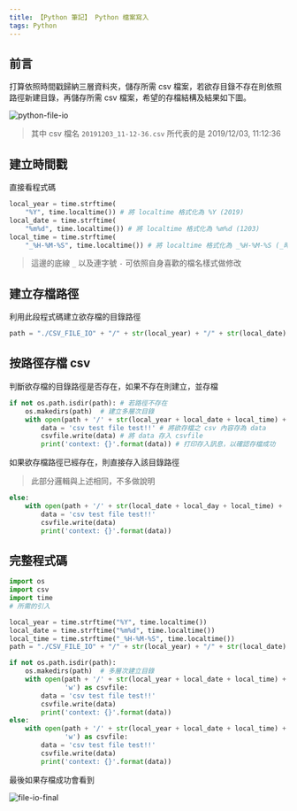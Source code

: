 ```yaml
---
title: 【Python 筆記】 Python 檔案寫入
tags: Python
---
```


## 前言

打算依照時間戳歸納三層資料夾，儲存所需 csv 檔案，若欲存目錄不存在則依照路徑新建目錄，再儲存所需 csv 檔案，希望的存檔結構及結果如下圖。

![python-file-io](/images\posts\post_python-file-io.png)

> 其中 csv 檔名 `20191203_11-12-36.csv` 所代表的是 2019/12/03, 11:12:36

## 建立時間戳

直接看程式碼

``` python
local_year = time.strftime(
    "%Y", time.localtime()) # 將 localtime 格式化為 %Y (2019)
local_date = time.strftime(
    "%m%d", time.localtime()) # 將 localtime 格式化為 %m%d (1203)
local_time = time.strftime(
    "_%H-%M-%S", time.localtime()) # 將 localtime 格式化為 _%H-%M-%S (_時-分-秒）
```

> 這邊的底線 `_` 以及連字號 `-` 可依照自身喜歡的檔名樣式做修改

## 建立存檔路徑

利用此段程式碼建立欲存檔的目錄路徑

``` python
path = "./CSV_FILE_IO" + "/" + str(local_year) + "/" + str(local_date)
```

## 按路徑存檔 csv

判斷欲存檔的目錄路徑是否存在，如果不存在則建立，並存檔

``` python
if not os.path.isdir(path): # 若路徑不存在
    os.makedirs(path)  # 建立多層次目錄
    with open(path + '/' + str(local_year + local_date + local_time) + '.csv', 'w') as csvfile: # 在目錄 path 之後存一檔名為上述所建立的時間戳之 csv 檔到 csvfile 中
        data = 'csv test file test!!' # 將欲存檔之 csv 內容存為 data
        csvfile.write(data) # 將 data 存入 csvfile
        print('context: {}'.format(data)) # 打印存入訊息，以確認存檔成功
```

如果欲存檔路徑已經存在，則直接存入該目錄路徑

> 此部分邏輯與上述相同，不多做說明

``` python
else:
    with open(path + '/' + str(local_date + local_day + local_time) + '.csv', 'w') as csvfile:
        data = 'csv test file test!!'
        csvfile.write(data)
        print('context: {}'.format(data))
```

## 完整程式碼

``` python
import os
import csv
import time
# 所需的引入

local_year = time.strftime("%Y", time.localtime())
local_date = time.strftime("%m%d", time.localtime())
local_time = time.strftime("_%H-%M-%S", time.localtime())
path = "./CSV_FILE_IO" + "/" + str(local_year) + "/" + str(local_date)

if not os.path.isdir(path):
    os.makedirs(path)  # 多層次建立目錄
    with open(path + '/' + str(local_year + local_date + local_time) + '.csv',
              'w') as csvfile:
        data = 'csv test file test!!'
        csvfile.write(data)
        print('context: {}'.format(data))
else:
    with open(path + '/' + str(local_year + local_date + local_time) + '.csv',
              'w') as csvfile:
        data = 'csv test file test!!'
        csvfile.write(data)
        print('context: {}'.format(data))
```

最後如果存檔成功會看到

![file-io-final](/images\posts\post_file-io-final.png)
